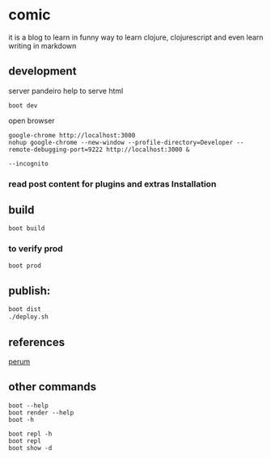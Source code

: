 # comic

it is a blog to learn in funny way to learn clojure, clojurescript
and even learn writing in markdown


## development


server pandeiro help to serve html

    boot dev

open browser

    google-chrome http://localhost:3000
    nohup google-chrome --new-window --profile-directory=Developer --remote-debugging-port=9222 http://localhost:3000 &

    --incognito

### read post content for plugins and extras Installation

## build

    boot build



### to verify prod

```sh
boot prod
```

## publish:


<!---
git subtree push --prefix target/public origin gh-pages
--->

```sh
boot dist
./deploy.sh
```



<!--
    boot prod
    git add release && git commit -m "Initial dist subtree commit"
    git subtree push --prefix release origin gh-pages
-->
<!--
    boot prod

    git checkout gh-pages
    sudo cp -r release/* .
    sudo rm -r release
    sudo rm -r build out nohup.out

    git add --all
    git commit -m 'version xyz'
    git push -u origin gh-pages

    git checkout master
-->

## references

[perum](https://github.com/hashobject/perun/wiki/Getting-Started)


## other commands

    boot --help
    boot render --help
    boot -h

    boot repl -h
    boot repl
    boot show -d
